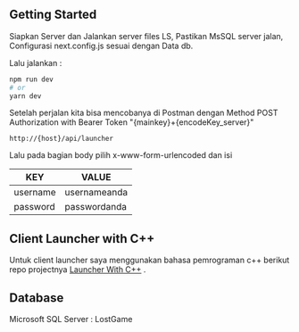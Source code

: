 
## Getting Started
Siapkan Server dan Jalankan server files LS,
Pastikan MsSQL server jalan, 
Configurasi next.config.js sesuai dengan Data db.


Lalu jalankan : 
```bash
npm run dev
# or
yarn dev
```

Setelah perjalan kita bisa mencobanya di Postman
dengan Method POST
Authorization with Bearer Token "{mainkey}+{encodeKey_server}"
```
http://{host}/api/launcher
```
Lalu pada bagian body
pilih x-www-form-urlencoded
dan isi 
<table>
<tr>
<th>KEY</th>
<th>VALUE</th>
</tr>
<tbody>
<tr>
<td>username</td>
<td>usernameanda</td>
</tr>
<tr>
<td>password</td>
<td>passwordanda</td>
</tr>
</tbody>
</table>


## Client Launcher with C++

Untuk client launcher saya menggunakan bahasa pemrograman c++ berikut repo projectnya [Launcher With C++](https://github.com/rafaelnuansa/client-launcher) .


## Database 
Microsoft SQL Server : LostGame
